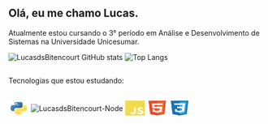 ## Olá, eu me chamo Lucas.
Atualmente estou cursando o 3° período em Análise e Desenvolvimento de Sistemas na Universidade Unicesumar.

![LucasdsBitencourt GitHub stats](https://github-readme-stats.vercel.app/api?username=LucasdsBitencourt&show_icons=true&theme=midnight-purple&count_private=true&hide=prs&hide_title=true&border_radius=10&width=400)
![Top Langs](https://github-readme-stats.vercel.app/api/top-langs/?username=LucasdsBitencourt&layout=compact&show_icons=true&theme=midnight-purple&border_radius=10&width=400)

##
Tecnologias que estou estudando:
<div style="display: inline_block"><br>
  <img align="center" alt="LucasdsBitencourt-Python" height="30" width="40" src="https://raw.githubusercontent.com/devicons/devicon/master/icons/python/python-original.svg">
  <img align="center" alt="LucasdsBitencourt-Node" height="30" width="40" src="https://cdn.jsdelivr.net/gh/devicons/devicon@latest/icons/nodejs/nodejs-original-wordmark.svg" >
  <img align="center" alt="LucasdsBitencourt-Js" height="30" width="40" src="https://raw.githubusercontent.com/devicons/devicon/master/icons/javascript/javascript-plain.svg">
  <img align="center" alt="LucasdsBitencourt-HTML" height="30" width="40" src="https://raw.githubusercontent.com/devicons/devicon/master/icons/html5/html5-original.svg">
  <img align="center" alt="LucasdsBitencourt-CSS" height="30" width="40" src="https://raw.githubusercontent.com/devicons/devicon/master/icons/css3/css3-original.svg">
</div>
  
  ##



















<!--
**LucasdsBitencourt/LucasdsBitencourt** is a ✨ _special_ ✨ repository because its `README.md` (this file) appears on your GitHub profile.

Here are some ideas to get you started:

- 🔭 I’m currently working on ...
- 🌱 I’m currently learning ...
- 👯 I’m looking to collaborate on ...
- 🤔 I’m looking for help with ...
- 💬 Ask me about ...
- 📫 How to reach me: ...
- 😄 Pronouns: ...
- ⚡ Fun fact: ...
-->
